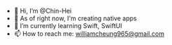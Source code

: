 - 👋 Hi, I’m @Chin-Hei
- 👀 As of right now, I'm creating native apps
- 🌱 I’m currently learning Swift, SwiftUI
- 📫 How to reach me: williamcheung965@gmail.com

<!---
Chin-Hei/Chin-Hei is a ✨ special ✨ repository because its `README.md` (this file) appears on your GitHub profile.
You can click the Preview link to take a look at your changes.
--->
